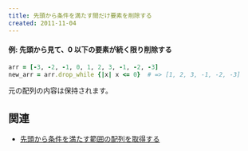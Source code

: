 ```yaml
---
title: 先頭から条件を満たす間だけ要素を削除する
created: 2011-11-04
---
```


#### 例: 先頭から見て、0 以下の要素が続く限り削除する

```ruby
arr = [-3, -2, -1, 0, 1, 2, 3, -1, -2, -3]
new_arr = arr.drop_while {|x| x <= 0}  # => [1, 2, 3, -1, -2, -3]
```

元の配列の内容は保持されます。


関連
----

- [先頭から条件を満たす範囲の配列を取得する](take-while.html)

